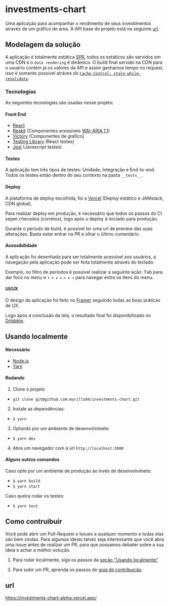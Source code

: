 # investments-chart

Uma aplicação para acompanhar o rendimento de seus investimentos através de um gráfico de área. A API base do projeto está na seguinte [url](https://gist.githubusercontent.com/AgtLucas/a67c345e15c2eb3d4668c9b7e330ac44/raw/1de2450cbe69fde065bca9e498aaaaafcca61257/mock-data.js).

## Modelagem da solução

A aplicação é totalmente estática [SPR](https://vercel.com/blog/serverless-pre-rendering), todos os estáticos são servidos em uma CDN e o `data rendering` é dinâmico. O build final servido na CDN para o usuário contém já os valores da API e assim ganhamos tempo no request, isso é somente possível atráves do [`Cache-Control: stale-while-revalidate`](https://vercel.com/blog/serverless-pre-rendering#cache-control-%60stale-while-revalidate%60).

### Tecnologias

As seguintes tecnologias são usadas nesse projeto:

#### Front End

- [React](https://reactjs.org/)
- [Reakit](https://reakit.io/docs/get-started/) (Componentes acessíveis [WAI-ARIA 1.1](https://www.w3.org/TR/wai-aria/))
- [Victory](https://formidable.com/open-source/victory/) (Componentes de gráfico]
- [Testing Library](https://testing-library.com/docs/intro) (React testes)
- [Jest](https://jestjs.io/) (Javascript testes)

#### Testes

A aplicação tem três tipos de testes: Unidade, Integração e End-to-end. Todos os testes estão dentro do seu contexto na pasta `__tests__`.

#### Deploy

A plataforma de deploy escolhida, foi a [Vercel](https://vercel.com) (Deploy estático e JAMstack, CDN global).

Para realizar deploy em produção, é necessário que todos os passos do CI sejam checados (corretos), logo após o deploy é iniciado para produção.

Durante o período de build, é possível ter uma url de preview das suas alterações. Basta estar entrar na PR e olhar o último comentário.

#### Acessibilidade

A aplicação foi desenhada para ser totalmente acessível aos usuários, a navegação pela aplicação pode ser feita totalmente através do teclado.

Exemplo, no filtro de períodos é possível realizar a seguinte ação: <kbd>Tab</kbd> para dar foco no menu e <kbd>↑</kbd> + <kbd>↓</kbd> + <kbd>←</kbd> + <kbd>→</kbd> para navegar entre os itens do menu.

#### UI/UX

O design da aplicação foi feito no [Framer](https://framer.com/share/Investments-chart-3Z0nww2xDAprVfzec34m) seguindo todas as boas práticas de UX.

Logo após a conclusão da tela, o resultado final foi disponibilizado no [Dribbble](https://dribbble.com/shots/12015001-Investments-chart).

## Usando localmente

#### Necessário

- [Node.js](https://nodejs.org/)
- [Yarn](https://yarnpkg.com/)

#### Rodando

1. Clone o projeto

- `git clone git@github.com:murillo94/investments-chart.git`

2. Instale as dependências:

- `$ yarn`

3. Optando por um ambiente de desenvolvimeto:

- `$ yarn dev`

4. Abra um navegador com a url `http://localhost:3000`

#### Alguns outros comandos

Caso opte por um ambiente de produção ao invés de desenvolvimeto:

- `$ yarn build`
- `$ yarn start`

Caso queira rodar os testes:

- `$ yarn test`

## Como contruibuir

Você pode abrir um Pull-Request e Issues a qualquer momento e todas elas são bem vindas. Para algumas ideias talvez seja interessante que você abra uma issue antes de realizar um PR, para que possamos debater sobre a sua ideia e achar a melhor solução.

1. Para rodar localmente, siga os passos da [seção "Usando localmente"](#Usando-localmente)

2. Para subir um PR, aprenda os passos do [guia de contribuição](./CONTRIBUTING.md).

## url

https://investments-chart-alpha.vercel.app/
